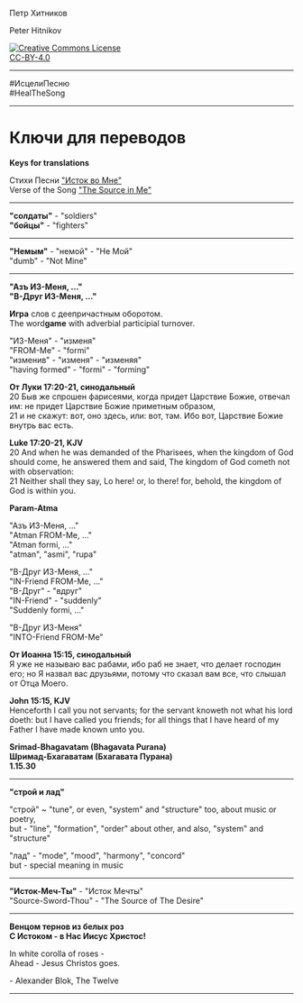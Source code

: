 Петр Хитников

Peter Hitnikov

[CC-BY-4.0]: http://creativecommons.org/licenses/by/4.0/ "{rel='license'}"

[CC-BY-4.0_png]: https://i.creativecommons.org/l/by/4.0/88x31.png

[![Creative Commons License][CC-BY-4.0_png]][CC-BY-4.0]<br/>[CC-BY-4.0][]

---

\#ИсцелиПесню  
\#HealTheSong

---

# Ключи для переводов
**Keys for translations**

Стихи Песни ["Исток во Мне"][The_Source_in_Me]  
Verse of the Song ["The Source in Me"][The_Source_in_Me]

[The_Source_in_Me]: .

---

**"солдаты"** - "soldiers"  
**"бойцы"** - "fighters"

---

**"Немым"** - "немой" - "Не Мой"  
"dumb" - "Not Mine"

---

**"Азъ ИЗ-Меня, ..."**  
**"В-Друг ИЗ-Меня, ..."**

**Игра** слов с деепричастным оборотом.  
The word**game** with adverbial participial turnover.

"ИЗ-Меня" - "изменя"  
"FROM-Me" - "formi"  
"изменив" - "изменя" - "изменяя"  
"having formed" - "formi" - "forming"

**От Луки 17:20-21, синодальный**  
20 Быв же спрошен фарисеями, когда придет Царствие Божие, отвечал им: не придет Царствие Божие приметным образом,  
21 и не скажут: вот, оно здесь, или: вот, там. Ибо вот, Царствие Божие внутрь вас есть.

**Luke 17:20-21, KJV**  
20 And when he was demanded of the Pharisees, when the kingdom of God should come, he answered them and said, The kingdom of God cometh not with observation:  
21 Neither shall they say, Lo here! or, lo there! for, behold, the kingdom of God is within you.

**Param-Atma**

"Азъ ИЗ-Меня, ..."  
"Atman FROM-Me, ..."  
"Atman formi, ..."  
"atman", "asmi", "rupa"

"В-Друг ИЗ-Меня, ..."  
"IN-Friend FROM-Me, ..."  
"В-Друг" - "вдруг"  
"IN-Friend" - "suddenly"  
"Suddenly formi, ..."

"В-Друг ИЗ-Меня"  
"INTO-Friend FROM-Me"

**От Иоанна 15:15, синодальный**  
Я уже не называю вас рабами, ибо раб не знает, что делает господин его; но Я назвал вас друзьями, потому что сказал вам все, что слышал от Отца Моего.

**John 15:15, KJV**  
Henceforth I call you not servants; for the servant knoweth not what his lord doeth: but I have called you friends; for all things that I have heard of my Father I have made known unto you.

**Srimad-Bhagavatam (Bhagavata Purana)**  
**Шримад-Бхагаватам (Бхагавата Пурана)**  
**1.15.30**

---

**"строй и лад"**  

"строй" ~ "tune", or even, "system" and "structure" too, about music or poetry,  
but - "line", "formation", "order" about other, and also, "system" and "structure"

"лад" - "mode", "mood", "harmony", "concord"  
but - special meaning in music

---

**"Исток-Меч-Ты"** - "Исток Мечты"  
"Source-Sword-Thou" - "The Source of The Desire"

---

**Венцом тернов из белых роз**  
**С Истоком - в Нас Иисус Христос!**

In white corolla of roses -  
Ahead - Jesus Christos goes.

\- Alexander Blok, The Twelve

---
